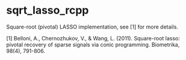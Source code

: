# sqrt_lasso_rcpp
Square-root (pivotal) LASSO implementation, see [1] for more details. 


[1] Belloni, A., Chernozhukov, V., & Wang, L. (2011). Square-root lasso: pivotal recovery of sparse signals via conic programming. Biometrika, 98(4), 791-806.
